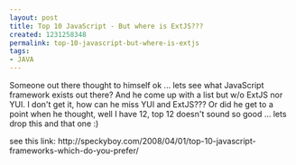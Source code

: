 ```yaml
---
layout: post
title: Top 10 JavaScript - But where is ExtJS???
created: 1231258348
permalink: top-10-javascript-but-where-is-extjs
tags:
- JAVA
---
```

<p>Someone out there thought to himself ok ... lets see what JavaScript framework exists out there? And he come up with a list but w/o ExtJS nor YUI. I don't get it, how can he miss YUI and ExtJS??? Or did he get to a point when he thought, well I have 12, top 12 doesn't sound so good ... lets drop this and that one :)</p><p>see this link: http://speckyboy.com/2008/04/01/top-10-javascript-frameworks-which-do-you-prefer/</p>
